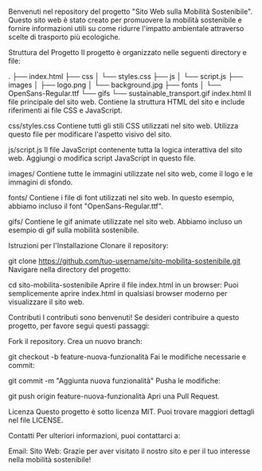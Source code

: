 Benvenuti nel repository del progetto "Sito Web sulla Mobilità Sostenibile". Questo sito web è stato creato per promuovere la mobilità sostenibile e fornire informazioni utili su come ridurre l'impatto ambientale attraverso scelte di trasporto più ecologiche.

Struttura del Progetto
Il progetto è organizzato nelle seguenti directory e file:

.
├── index.html
├── css
│   └── styles.css
├── js
│   └── script.js
├── images
│   ├── logo.png
│   └── background.jpg
├── fonts
│   └── OpenSans-Regular.ttf
└── gifs
    └── sustainable_transport.gif
index.html
Il file principale del sito web. Contiene la struttura HTML del sito e include riferimenti ai file CSS e JavaScript.

css/styles.css
Contiene tutti gli stili CSS utilizzati nel sito web. Utilizza questo file per modificare l'aspetto visivo del sito.

js/script.js
Il file JavaScript contenente tutta la logica interattiva del sito web. Aggiungi o modifica script JavaScript in questo file.

images/
Contiene tutte le immagini utilizzate nel sito web, come il logo e le immagini di sfondo.

fonts/
Contiene i file di font utilizzati nel sito web. In questo esempio, abbiamo incluso il font "OpenSans-Regular.ttf".

gifs/
Contiene le gif animate utilizzate nel sito web. Abbiamo incluso un esempio di gif sulla mobilità sostenibile.

Istruzioni per l'Installazione
Clonare il repository:

git clone https://github.com/tuo-username/sito-mobilita-sostenibile.git
Navigare nella directory del progetto:

cd sito-mobilita-sostenibile
Aprire il file index.html in un browser:
Puoi semplicemente aprire index.html in qualsiasi browser moderno per visualizzare il sito web.

Contributi
I contributi sono benvenuti! Se desideri contribuire a questo progetto, per favore segui questi passaggi:

Fork il repository.
Crea un nuovo branch:

git checkout -b feature-nuova-funzionalità
Fai le modifiche necessarie e commit:

git commit -m "Aggiunta nuova funzionalità"
Pusha le modifiche:

git push origin feature-nuova-funzionalità
Apri una Pull Request.

Licenza
Questo progetto è sotto licenza MIT. Puoi trovare maggiori dettagli nel file LICENSE.

Contatti
Per ulteriori informazioni, puoi contattarci a:

Email: 
Sito Web: 
Grazie per aver visitato il nostro sito e per il tuo interesse nella mobilità sostenibile!
